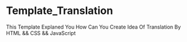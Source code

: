 # Template_Translation
This Template Explaned You How Can You Create Idea Of Translation By HTML &amp;&amp; CSS &amp;&amp; JavaScript

